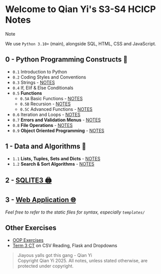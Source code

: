 # Welcome to Qian Yi's S3-S4 HCICP Notes
> [!NOTE]
> We use `Python 3.10+` (main), alongside SQL, HTML, CSS and JavaScript.

## 0 - Python Programming Constructs 🐍
- `0.1` Introduction to Python
- `0.2` Coding Styles and Conventions
- `0.3` Strings - [NOTES](0_python/03_str.ipynb)
- `0.4` If, Elif & Else Conditionals
- `0.5` **Functions**
    - `0.5A` Basic Functions - [NOTES](0_python/05A_functions_basic.ipynb)
    - `0.5B` Recursion - [NOTES](0_python/05B_functions_recursion.ipynb)
    - `0.5C` Advanced Functions - [NOTES](0_python/05C_functions_advanced.ipynb)
- `0.6` Iteration and Loops - [NOTES](0_python/06_loops.ipynb)
- `0.7` **Errors and Validation Menus** - [NOTES](0_python/07_error_menu_weighted.ipynb)
- `0.8` **File Operations** - [NOTES](0_python/08_files.ipynb)
- `0.9` **Object Oriented Programming** - [NOTES](0_python/09_OOP.ipynb)

## 1 - Data and Algorithms 📂
- `1.1` **Lists, Tuples, Sets and Dicts** - [NOTES](1_data_algorithm/11_iterables.ipynb)
- `1.2` **Search & Sort Algorithms** - [NOTES](1_data_algorithm/12_searches_sorts.ipynb)

## 2 - [SQLITE3 🖨️](2_sqlite/21_sqlite.md)

## 3 - [Web Application 🌐](3_app/31_readme.md)
_Feel free to refer to the static files for syntax, especially `templates/`_

## Other Exercises
- [OOP Exercises](exercises/0_missions/)
- [Term 3 CT](exercises/T3CT_25S4/) on CSV Reading, Flask and Dropdowns

<blockquote>
  Jiayous yalls got this gang - Qian Yi<br>
  Copyright Qian Yi 2025. All notes, unless stated otherwise, are protected under copyright.
</blockquote>